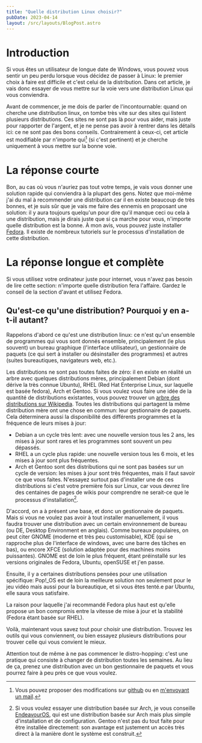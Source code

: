 ```yaml
---
title: "Quelle distribution Linux choisir?"
pubDate: 2023-04-14
layout: /src/layouts/BlogPost.astro
---
```


# Introduction

Si vous êtes un utilisateur de longue date de Windows, vous pouvez vous sentir un peu perdu lorsque vous décidez de passer à Linux: le premier choix à faire est difficile et c'est celui de la distribution. Dans cet article, je vais donc essayer de vous mettre sur la voie vers une distribution Linux qui vous conviendra.

Avant de commencer, je me dois de parler de l'incontournable: quand on cherche une distribution linux, on tombe très vite sur des sites qui listent plusieurs distributions. Ces sites ne sont pas là pour vous aider, mais juste pour rapporter de l'argent, et je ne pense pas avoir à rentrer dans les détails ici: ce ne sont pas des bons conseils. Contrairement à ceux-ci, cet article est modifiable par n'importe qui[^1] (si c'est pertinent) et je cherche uniquement à vous mettre sur la bonne voie.

# La réponse courte


Bon, au cas où vous n'auriez pas tout votre temps, je vais vous donner une solution rapide qui conviendra à la plupart des gens. Notez que moi-même j'ai du mal à recommender une distribution car il en existe beaucoup de très bonnes, et je suis sûr que je vais me faire des ennemis en proposant une solution: il y aura toujours quelqu'un pour dire qu'il manque ceci ou cela à une distribution, mais je dirais juste que si ça marche pour vous, n'importe quelle distribution est la bonne.
À mon avis, vous pouvez juste installer [Fedora](https://getfedora.org/en/workstation/download/). Il existe de nombreux tutoriels sur le processus d'installation de cette distribution.

# La réponse longue et complète

Si vous utilisez votre ordinateur juste pour internet, vous n'avez pas besoin de lire cette section: n'importe quelle distribution fera l'affaire. Gardez le conseil de la section d'avant et utilisez Fedora.

## Qu'est-ce qu'une distribution? Pourquoi y en a-t-il autant?

Rappelons d'abord ce qu'est une distribution linux: ce n'est qu'un ensemble de programmes qui vous sont donnés ensemble, principalement (le plus souvent) un bureau graphique (l'interface utilisateur), un gestionnaire de paquets (ce qui sert à installer ou désinstaller des programmes) et autres (suites bureautiques, navigateurs web, etc.).

Les distributions ne sont pas toutes faites de zéro: il en existe en réalité un arbre avec quelques distributions mères, principalement Debian (dont dérive la très connue Ubuntu), RHEL (Red Hat Enterprise Linux, sur laquelle est basée fedora), Arch et Gentoo. Si vous voulez vous faire une idée de la quantité de distributions existantes, vous pouvez trouver un [arbre des distributions sur Wikipedia](https://upload.wikimedia.org/wikipedia/commons/8/8c/Linux_Distribution_Timeline_Dec._2020.svg). Toutes les distributions qui partagent la même distribution mère ont une chose en commun: leur gestionnaire de paquets. Cela déterminera aussi la disponibilité des différents programmes et la fréquence de leurs mises à jour:
- Debian a un cycle très lent: avec une nouvelle version tous les 2 ans, les mises à jour sont rares et les programmes sont souvent un peu dépassés.
- RHEL a un cycle plus rapide: une nouvelle version tous les 6 mois, et les mises à jour sont plus fréquentes.
- Arch et Gentoo sont des distributions qui ne sont pas basées sur un cycle de version: les mises à jour sont très fréquentes, mais il faut savoir ce que vous faites. N'essayez surtout pas d'installer une de ces distributions si c'est votre première fois sur Linux, car vous devrez lire des centaines de pages de wikis pour comprendre ne serait-ce que le processus d'installation[^2].

D'accord, on a à présent une base, et donc un gestionnaire de paquets. Mais si vous ne voulez pas avoir à tout installer manuellement, il vous faudra trouver une distribution avec un certain environnement de bureau (ou DE, Desktop Environment en anglais). Comme bureaux populaires, on peut citer GNOME (moderne et très peu customisable), KDE (qui se rapproche plus de l'interface de windows, avec une barre des tâches en bas), ou encore XFCE (solution adaptée pour des machines moins puissantes). GNOME est de loin le plus fréquent, étant préinstallé sur les versions originales de Fedora, Ubuntu, openSUSE et j'en passe.

Ensuite, il y a certaines distributions pensées pour une utilisation spécifique: Pop!_OS est de loin la meilleure solution non seulement pour le jeu vidéo mais aussi pour la bureautique, et si vous êtes tenté.e par Ubuntu, elle saura vous satisfaire.

La raison pour laquelle j'ai recommandé Fedora plus haut est qu'elle propose un bon compromis entre la vitesse de mise à jour et la stabilité (Fedora étant basée sur RHEL).

Voilà, maintenant vous savez tout pour choisir une distribution. Trouvez les outils qui vous conviennent, ou bien essayez plusieurs distributions pour trouver celle qui vous convient le mieux.

Attention tout de même à ne pas commencer le distro-hopping: c'est une pratique qui consiste à changer de distribution toutes les semaines. Au lieu de ça, prenez une distribution avec un bon gestionnaire de paquets et vous pourrez faire à peu près ce que vous voulez.


[^1]: Vous pouvez proposer des modifications sur [github](https://github.com/tarneaux/tarneo.fr-astro) ou en [m'envoyant un mail](/).
[^2]: Si vous voulez essayer une distribution basée sur Arch, je vous conseille [EndeavourOS](https://endeavouros.com/), qui est une distribution basée sur Arch mais plus simple d'installation et de configuration. Gentoo n'est pas du tout faite pour être installée directement: son avantage est justement un accès très direct à la manière dont le système est construit.
